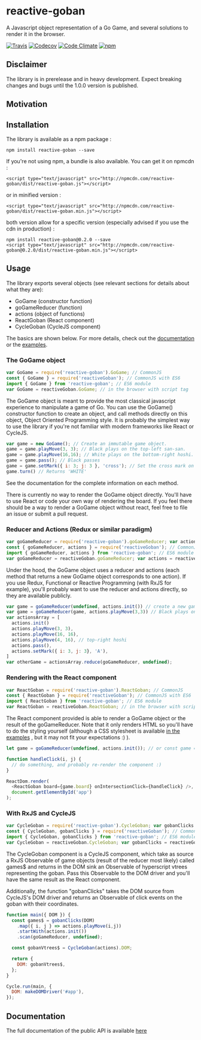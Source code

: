 # reactive-goban

A Javascript object representation of a Go Game, and several solutions to render it in the browser.

[![Travis](https://img.shields.io/travis/BenoitAverty/reactive-goban/master.svg)](https://travis-ci.org/BenoitAverty/reactive-goban)
[![Codecov](https://img.shields.io/codecov/c/github/BenoitAverty/reactive-goban.svg)]()
[![Code Climate](https://img.shields.io/codeclimate/github/BenoitAverty/reactive-goban.svg)](https://codeclimate.com/github/BenoitAverty/reactive-goban)
[![npm](https://img.shields.io/npm/v/reactive-goban.svg)](https://npmjs.com/package/reactive-goban)

## Disclaimer

The library is in prerelease and in heavy development. Expect breaking changes and bugs until the 1.0.0 version is published.

## Motivation

## Installation

The library is available as a npm package :

    npm install reactive-goban --save

If you're not using npm, a bundle is also available. You can get it on npmcdn :

    <script type="text/javascript" src="http://npmcdn.com/reactive-goban/dist/reactive-goban.js"></script>

or in minified version :

    <script type="text/javascript" src="http://npmcdn.com/reactive-goban/dist/reactive-goban.min.js"></script>

both version allow for a specific version (especially advised if you use the cdn in production) :

    npm install reactive-goban@0.2.0 --save
    <script type="text/javascript" src="http://npmcdn.com/reactive-goban@0.2.0/dist/reactive-goban.min.js"></script>

## Usage

The library exports several objects (see relevant sections for details about what they are):
 - GoGame (constructor function)
 - goGameReducer (function)
 - actions (object of functions)
 - ReactGoban (React component)
 - CycleGoban (CycleJS component)

The basics are shown below. For more details, check out the [documentation](https://github.com/BenoitAverty/reactive-goban/blob/master/DOCUMENTATION.md) or the [examples](https://github.com/BenoitAverty/reactive-goban/blob/master/examples).

### The GoGame object
```javascript
var GoGame = require('reactive-goban').GoGame; // CommonJS
const { GoGame } = require('reactiveGoban'); // CommonJS with ES6
import { GoGame } from 'reactive-goban'; // ES6 module
var GoGame = reactiveGoban.GoGame; // in the browser with script tag
```

The GoGame object is meant to provide the most classical javascript experience to manipulate a game of Go. You can use the GoGame() constructor function to create an object, and call methods directly on this object, Object Oriented Programming style. It is probably the simplest way to use the library if you're not familiar with modern frameworks like React or CycleJS.

```javascript
var game = new GoGame(); // Create an immutable game object.
game = game.playMove(3, 3); // Black plays on the top-left san-san.
game = game.playMove(16,16); // White plays on the bottom-right hoshi.
game = game.pass(); // Black passes
game = game.setMark({ i: 3; j: 3 }, 'cross'); // Set the cross mark on the top-left san-san.
game.turn() // Returns 'WHITE'
```

See the documentation for the complete information on each method.

There is currently no way to render the GoGame object directly. You'll have to use React or code your own way of rendering the board. If you feel there should be a way to render a GoGame object without react, feel free to file an issue or submit a pull request.

### Reducer and Actions (Redux or similar paradigm)
```javascript
var goGameReducer = require('reactive-goban').goGameReducer; var actions = require('reactive-goban').actions; // CommonJS
const { goGameReducer, actions } = require('reactiveGoban'); // CommonJS with ES6
import { goGameReducer, actions } from 'reactive-goban'; // ES6 module
var goGameReducer = reactiveGoban.goGameReducer; var actions = reactiveGoban.actions; // in the browser with script tag
```
Under the hood, the GoGame object uses a reducer and actions (each method that returns a new GoGame object corresponds to one action). If you use Redux, Functional or Reactive Programming (with RxJS for example), you'll probably want to use the reducer and actions directly, so they are available publicly.

```javascript
var game = goGameReducer(undefined, actions.init()) // create a new game
var game = goGameReducer(game, actions.playMove(3,3)) // Black plays on the top-left san-san
var actionsArray = [
  actions.init()
  actions.playMove(3, 3),
  actions.playMove(16, 16),
  actions.playMove(4, 16), // top-right hoshi
  actions.pass(),
  actions.setMark({ i: 3, j: 3}, 'A'),
]
var otherGame = actionsArray.reduce(goGameReducer, undefined);
```

### Rendering with the React component
```javascript
var ReactGoban = require('reactive-goban').ReactGoban; // CommonJS
const { ReactGoban } = require('reactiveGoban'); // CommonJS with ES6
import { ReactGoban } from 'reactive-goban'; // ES6 module
var ReactGoban = reactiveGoban.ReactGoban; // in the browser with script tag
```

The React component provided is able to render a GoGame object or the result of the goGameReducer. Note that it only renders HTML so you'll have to do the styling yourself (although a CSS stylesheet is available [in the examples](https://github.com/BenoitAverty/reactive-goban/blob/master/examples/react-goban-example.css) , but it may not fit your expectations :) ).

```javascript
let game = goGameReducer(undefined, actions.init()); // or const game = new GoGame();

function handleClick(i, j) {
  // do something, and probably re-render the component :)
}

ReactDom.render(
  <ReactGoban board={game.board} onIntersectionClick={handleClick} />,
  document.getElementById('app')
);
```

### With RxJS and CycleJS
```javascript
var CycleGoban = require('reactive-goban').CycleGoban; var gobanClicks = require('reactive-goban').gobanClicks; // CommonJS
const { CycleGoban, gobanClicks } = require('reactiveGoban'); // CommonJS with ES6
import { CycleGoban, gobanClicks } from 'reactive-goban'; // ES6 module
var CycleGoban = reactiveGoban.CycleGoban; var gobanClicks = reactiveGoban.gobanClicks; // in the browser with script tag
```

The CycleGoban component is a CycleJS component, which take as source a RxJS Observable of game objects (result of the reducer most likely) called games$ and returns in the DOM sink an Observable of hyperscript vtrees representing the goban. Pass this Observable to the DOM driver and you'll have the same result as the React component.

Additionally, the function "gobanClicks" takes the DOM source from CycleJS's DOM driver and returns an Observable of click events on the goban with their coordinates.

```javascript
function main({ DOM }) {
  const games$ = gobanClicks(DOM)
    .map({ i, j } => actions.playMove(i,j))
    .startWith(actions.init())
    .scan(goGameReducer, undefined);

  const gobanVtrees$ = CycleGoban(actions).DOM;

  return {
    DOM: gobanVtrees$,
  };
}

Cycle.run(main, {
  DOM: makeDOMDriver('#app'),
});
```

## Documentation

The full documentation of the public API is available [here](https://github.com/BenoitAverty/reactive-goban/blob/master/DOCUMENTATION.md)
